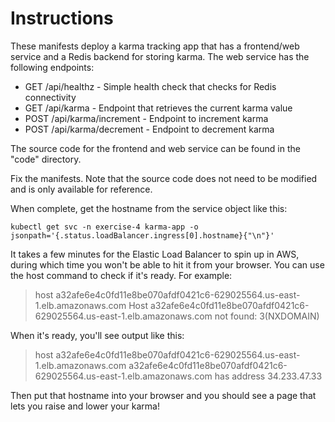 # Instructions

These manifests deploy a karma tracking app that has a frontend/web service and a Redis backend for
storing karma. The web service has the following endpoints:

  - GET  /api/healthz - Simple health check that checks for Redis connectivity
  - GET  /api/karma - Endpoint that retrieves the current karma value
  - POST /api/karma/increment - Endpoint to increment karma
  - POST /api/karma/decrement - Endpoint to decrement karma

The source code for the frontend and web service can be found in the "code" directory.

Fix the manifests. Note that the source code does not need to be modified and is only available for reference.

When complete, get the hostname from the service object like this:

``` shell
kubectl get svc -n exercise-4 karma-app -o jsonpath='{.status.loadBalancer.ingress[0].hostname}{"\n"}'
```


It takes a few minutes for the Elastic Load Balancer to spin up in AWS, during
which time you won't be able to hit it from your browser. You can use the host
command to check if it's ready. For example:
> host a32afe6e4c0fd11e8be070afdf0421c6-629025564.us-east-1.elb.amazonaws.com
Host a32afe6e4c0fd11e8be070afdf0421c6-629025564.us-east-1.elb.amazonaws.com not found: 3(NXDOMAIN)

When it's ready, you'll see output like this:
> host a32afe6e4c0fd11e8be070afdf0421c6-629025564.us-east-1.elb.amazonaws.com
a32afe6e4c0fd11e8be070afdf0421c6-629025564.us-east-1.elb.amazonaws.com has address 34.233.47.33

Then put that hostname into your browser and you should see a page that lets you raise and
lower your karma!
